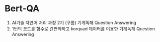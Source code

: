 # Bert-QA
 1. AI기술 자연어 처리 과정 2기 (구름) 기계독해 Question Answering
 2. 1번의 코드를 함수로 간편화하고 korquad 데이터를 이용한 기계독해 Question Answering


